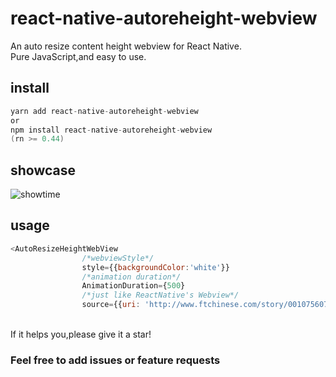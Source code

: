 # react-native-autoreheight-webview

An auto resize content height webview for React Native.  <br>
Pure JavaScript,and easy to use.  <br>


## install
```c
yarn add react-native-autoreheight-webview 
or
npm install react-native-autoreheight-webview 
(rn >= 0.44)
```

## showcase
![showtime](http://ww3.sinaimg.cn/large/0060lm7Tly1fmtyjygctag30750dwtku.gif)

## usage

```javascript
<AutoResizeHeightWebView
                /*webviewStyle*/
                style={{backgroundColor:'white'}}   
                /*animation duration*/
                AnimationDuration={500} 
                /*just like ReactNative's Webview*/
                source={{uri: 'http://www.ftchinese.com/story/001075607'}}/> 
```

<br>
If it helps you,please give it a star!

### Feel free to add issues or feature requests
